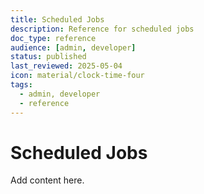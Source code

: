 ```yaml
---
title: Scheduled Jobs
description: Reference for scheduled jobs
doc_type: reference
audience: [admin, developer]
status: published
last_reviewed: 2025-05-04
icon: material/clock-time-four
tags:
  - admin, developer
  - reference
---
```


# Scheduled Jobs

Add content here.

